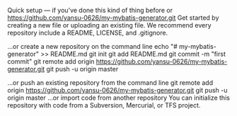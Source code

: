 Quick setup — if you’ve done this kind of thing before
or	
https://github.com/yansu-0626/my-mybatis-generator.git
Get started by creating a new file or uploading an existing file. We recommend every repository include a README, LICENSE, and .gitignore.

…or create a new repository on the command line
echo "# my-mybatis-generator" >> README.md
git init
git add README.md
git commit -m "first commit"
git remote add origin https://github.com/yansu-0626/my-mybatis-generator.git
git push -u origin master
                
…or push an existing repository from the command line
git remote add origin https://github.com/yansu-0626/my-mybatis-generator.git
git push -u origin master
…or import code from another repository
You can initialize this repository with code from a Subversion, Mercurial, or TFS project.